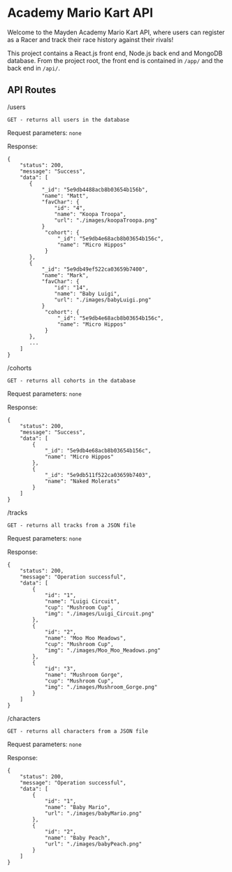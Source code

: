 # Academy Mario Kart API

Welcome to the Mayden Academy Mario Kart API, where users can register as a Racer and track their race history against their rivals!

This project contains a React.js front end, Node.js back end and MongoDB database. From the project root, the front end is contained in `/app/` and the back end in `/api/`.

## API Routes

/users

    GET - returns all users in the database

Request parameters: `none`

Response:
```
{
    "status": 200,
    "message": "Success",
    "data": [
       {
           "_id": "5e9db4488acb8b03654b156b",
           "name": "Matt",
           "favChar": {
               "id": "4",
               "name": "Koopa Troopa",
               "url": "./images/koopaTroopa.png"
           }
            "cohort": {
                "_id": "5e9db4e68acb8b03654b156c",
                "name": "Micro Hippos"
            }
       },
       {
           "_id": "5e9db49ef522ca03659b7400",
           "name": "Mark",
           "favChar": {
               "id": "14",
               "name": "Baby Luigi",
               "url": "./images/babyLuigi.png"
           }
            "cohort": {
                "_id": "5e9db4e68acb8b03654b156c",
                "name": "Micro Hippos"
            }
       },
       ...
    ]
}
```

/cohorts

    GET - returns all cohorts in the database

Request parameters: `none`

Response:
```
{
    "status": 200,
    "message": "Success",
    "data": [
        {
            "_id": "5e9db4e68acb8b03654b156c",
            "name": "Micro Hippos"
        },
        {
            "_id": "5e9db511f522ca03659b7403",
            "name": "Naked Molerats"
        }
    ]
}
```

/tracks

    GET - returns all tracks from a JSON file

Request parameters: `none`

Response:
```
{
    "status": 200,
    "message": "Operation successful",
    "data": [
        {
            "id": "1",
            "name": "Luigi Circuit",
            "cup": "Mushroom Cup",
            "img": "./images/Luigi_Circuit.png"
        },
        {
            "id": "2",
            "name": "Moo Moo Meadows",
            "cup": "Mushroom Cup",
            "img": "./images/Moo_Moo_Meadows.png"
        },
        {
            "id": "3",
            "name": "Mushroom Gorge",
            "cup": "Mushroom Cup",
            "img": "./images/Mushroom_Gorge.png"
        }
    ]
}
```

/characters

    GET - returns all characters from a JSON file

Request parameters: `none`

Response:
```
{
    "status": 200,
    "message": "Operation successful",
    "data": [
        {
            "id": "1",
            "name": "Baby Mario",
            "url": "./images/babyMario.png"
        },
        {
            "id": "2",
            "name": "Baby Peach",
            "url": "./images/babyPeach.png"
        }
    ]
}
```